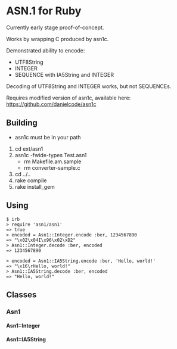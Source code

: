 ASN.1 for Ruby
==============

Currently early stage proof-of-concept.

Works by wrapping C produced by asn1c.

Demonstrated ability to encode:
* UTF8String
* INTEGER
* SEQUENCE with IA5String and INTEGER

Decoding of UTF8String and INTEGER works, but not SEQUENCEs.

Requires modified version of asn1c, available here:
https://github.com/danielcode/asn1c

Building
--------
* asn1c must be in your path

1. cd ext/asn1
2. asn1c -fwide-types Test.asn1
   * rm Makefile.am.sample
   * rm converter-sample.c
3. cd ../..
4. rake compile
5. rake install_gem

Using
-------
    $ irb
    > require 'asn1/asn1'
    => true
    > encoded = Asn1::Integer.encode :ber, 1234567890
    => "\x02\x04I\x96\x02\xD2"
    > Asn1::Integer.decode :ber, encoded
    => 1234567890

    > encoded = Asn1::IA5String.encode :ber, 'Hello, world!'
    => "\x16\rHello, world!"
    > Asn1::IA5String.decode :ber, encoded
    => "Hello, world!"

Classes
-------

### Asn1

#### Asn1::Integer

#### Asn1::IA5String

